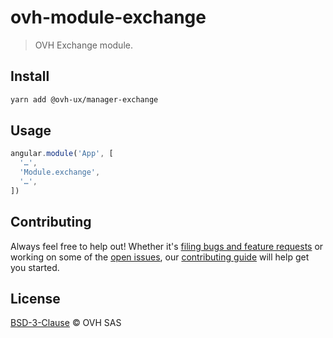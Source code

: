 # ovh-module-exchange

> OVH Exchange module.

## Install

```sh
yarn add @ovh-ux/manager-exchange
```

## Usage

```js
angular.module('App', [
  '…',
  'Module.exchange',
  '…',
])
```

## Contributing

Always feel free to help out! Whether it's [filing bugs and feature requests](https://github.com/ovh-ux/ovh-module-exchange/issues/new) or working on some of the [open issues](https://github.com/ovh-ux/ovh-module-exchange/issues), our [contributing guide](https://github.com/ovh-ux/manager/blob/master/CONTRIBUTING.md) will help get you started.
## License

[BSD-3-Clause](LICENSE) © OVH SAS
